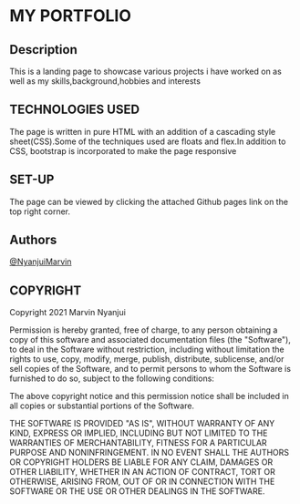 # MY PORTFOLIO
## Description
This is a landing page to showcase various projects i have worked on as well as my skills,background,hobbies and interests
## TECHNOLOGIES USED
The page is written in pure HTML with an addition of a cascading style sheet(CSS).Some of the techniques used are floats and flex.In addition to CSS, bootstrap is incorporated to make the page responsive

## SET-UP
The page can be viewed by clicking the attached Github pages link on the top right corner.

## Authors

[@NyanjuiMarvin](https://www.github.com/Nyanjuimarvin)

## COPYRIGHT
Copyright 2021 Marvin Nyanjui

Permission is hereby granted, free of charge, to any person obtaining a copy of this software and associated documentation files (the "Software"), to deal in the Software without restriction, including without limitation the rights to use, copy, modify, merge, publish, distribute, sublicense, and/or sell copies of the Software, and to permit persons to whom the Software is furnished to do so, subject to the following conditions:

The above copyright notice and this permission notice shall be included in all copies or substantial portions of the Software.

THE SOFTWARE IS PROVIDED "AS IS", WITHOUT WARRANTY OF ANY KIND, EXPRESS OR IMPLIED, INCLUDING BUT NOT LIMITED TO THE WARRANTIES OF MERCHANTABILITY, FITNESS FOR A PARTICULAR PURPOSE AND NONINFRINGEMENT. IN NO EVENT SHALL THE AUTHORS OR COPYRIGHT HOLDERS BE LIABLE FOR ANY CLAIM, DAMAGES OR OTHER LIABILITY, WHETHER IN AN ACTION OF CONTRACT, TORT OR OTHERWISE, ARISING FROM, OUT OF OR IN CONNECTION WITH THE SOFTWARE OR THE USE OR OTHER DEALINGS IN THE SOFTWARE.
